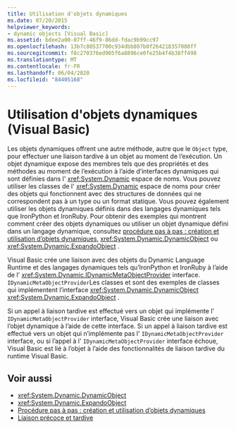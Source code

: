 ```yaml
---
title: Utilisation d'objets dynamiques
ms.date: 07/20/2015
helpviewer_keywords:
- dynamic objects [Visual Basic]
ms.assetid: bdee2a00-07ff-46f9-86dd-fdac9b99cc97
ms.openlocfilehash: 13b7c80537700c934dbb807b0f264218357088ff
ms.sourcegitcommit: f8c270376ed905f6a8896ce0fe25b4f4b38ff498
ms.translationtype: MT
ms.contentlocale: fr-FR
ms.lasthandoff: 06/04/2020
ms.locfileid: "84405168"
---
```

# <a name="working-with-dynamic-objects-visual-basic"></a>Utilisation d'objets dynamiques (Visual Basic)
Les objets dynamiques offrent une autre méthode, autre que le `Object` type, pour effectuer une liaison tardive à un objet au moment de l’exécution. Un objet dynamique expose des membres tels que des propriétés et des méthodes au moment de l’exécution à l’aide d’interfaces dynamiques qui sont définies dans l' <xref:System.Dynamic> espace de noms. Vous pouvez utiliser les classes de l' <xref:System.Dynamic> espace de noms pour créer des objets qui fonctionnent avec des structures de données qui ne correspondent pas à un type ou un format statique. Vous pouvez également utiliser les objets dynamiques définis dans des langages dynamiques tels que IronPython et IronRuby. Pour obtenir des exemples qui montrent comment créer des objets dynamiques ou utiliser un objet dynamique défini dans un langage dynamique, consultez [procédure pas à pas : création et utilisation d’objets dynamiques](../../../../csharp/programming-guide/types/walkthrough-creating-and-using-dynamic-objects.md), <xref:System.Dynamic.DynamicObject> ou <xref:System.Dynamic.ExpandoObject> .  
  
 Visual Basic crée une liaison avec des objets du Dynamic Language Runtime et des langages dynamiques tels qu’IronPython et IronRuby à l’aide de l' <xref:System.Dynamic.IDynamicMetaObjectProvider> interface. `IDynamicMetaObjectProvider`Les classes et sont des exemples de classes qui implémentent l’interface <xref:System.Dynamic.DynamicObject> <xref:System.Dynamic.ExpandoObject> .  
  
 Si un appel à liaison tardive est effectué vers un objet qui implémente l' `IDynamicMetaObjectProvider` interface, Visual Basic crée une liaison avec l’objet dynamique à l’aide de cette interface. Si un appel à liaison tardive est effectué vers un objet qui n’implémente pas l' `IDynamicMetaObjectProvider` interface, ou si l’appel à l' `IDynamicMetaObjectProvider` interface échoue, Visual Basic est lié à l’objet à l’aide des fonctionnalités de liaison tardive du runtime Visual Basic.  
  
## <a name="see-also"></a>Voir aussi

- <xref:System.Dynamic.DynamicObject>
- <xref:System.Dynamic.ExpandoObject>
- [Procédure pas à pas : création et utilisation d’objets dynamiques](../../../../csharp/programming-guide/types/walkthrough-creating-and-using-dynamic-objects.md)
- [Liaison précoce et tardive](index.md)
